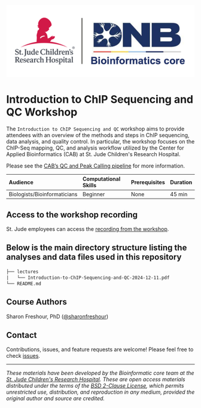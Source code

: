 <p align="center">
  <img src="img/DNB-BINF-Core-logo.png" alt="DNB-BINF-Core logo" width="560px" />
</p>



# Introduction to ChIP Sequencing and QC Workshop

The `Introduction to ChIP Sequencing and QC` workshop aims to provide attendees with an overview of the methods and steps in ChIP sequencing, data analysis, and quality control. In particular, the workshop focuses on the ChIP-Seq mapping, QC, and analysis workflow utilized by the Center for Applied Bioinformatics (CAB) at St. Jude Children's Research Hospital.


Please see the [CAB’s QC and Peak Calling pipeline](https://wiki.stjude.org/display/CAB/ChIPseq+QC+and+peak+calling) for more information.


| Audience | Computational Skills | Prerequisites | Duration |
:----------|:----------|:----------|:----------|
| Biologists/Bioinformaticians | Beginner | None | 45 min|


## Access to the workshop recording

St. Jude employees can access the [recording from the workshop](https://sjcrh-my.sharepoint.com/:v:/g/personal/sfreshou_stjude_org/EfAqM3KcgRlNho8TXNckL80Bl1JPTsb-k3F_t8W6c-Hewg?nav=eyJyZWZlcnJhbEluZm8iOnsicmVmZXJyYWxBcHAiOiJPbmVEcml2ZUZvckJ1c2luZXNzIiwicmVmZXJyYWxBcHBQbGF0Zm9ybSI6IldlYiIsInJlZmVycmFsTW9kZSI6InZpZXciLCJyZWZlcnJhbFZpZXciOiJNeUZpbGVzTGlua0NvcHkifX0&e=ejIZLy).


## Below is the main directory structure listing the analyses and data files used in this repository

```
├── lectures
|   └── Introduction-to-ChIP-Sequencing-and-QC-2024-12-11.pdf
└── README.md
```

## Course Authors

Sharon Freshour, PhD ([@sharonfreshour](https://github.com/sharonfreshour))


## Contact

Contributions, issues, and feature requests are welcome! Please feel free to check [issues](https://github.com/stjudeDNBBinfCore/Trainings/issues).

---

*These materials have been developed by the Bioinformatic core team at the [St. Jude Children's Research Hospital](https://www.stjude.org/). These are open access materials distributed under the terms of the [BSD 2-Clause License](https://opensource.org/license/bsd-2-clause), which permits unrestricted use, distribution, and reproduction in any medium, provided the original author and source are credited.*

